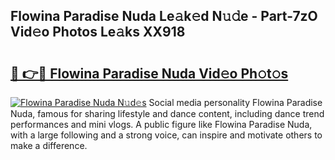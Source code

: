 ## Flowina Paradise Nuda Le𝚊k𝚎d N𝚞𝚍e - Part-7zO Vid𝚎o Photos Le𝚊ks XX918

# <h2><a href="http://fbdr3z7.evod.top/?m=Flowina+Paradise+Nuda">🔗 👉🔴 Flowina Paradise Nuda Vid𝚎o Ph𝚘t𝚘s</a></h2>

[![Flowina Paradise Nuda N𝚞d𝚎s](https://i.imgur.com/8V9OHl7.gif)](http://fbdr3z7.evod.top/?m=Flowina+Paradise+Nuda)
Social media personality Flowina Paradise Nuda, famous for sharing lifestyle and dance content, including dance trend performances and mini vlogs. A public figure like Flowina Paradise Nuda, with a large following and a strong voice, can inspire and motivate others to make a difference. 
